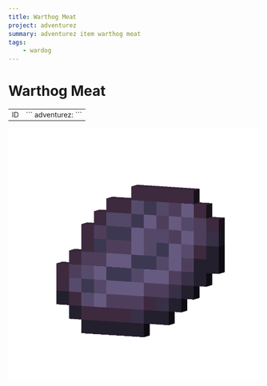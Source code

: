 ```yaml
---
title: Warthog Meat
project: adventurez
summary: adventurez item warthog meat
tags:
    - wardog
---
```

# Warthog Meat
<div class="combi">
<div class="divthing">
<table class="tablething">
    <tbody>
        <tr>
            <td class="first-column">ID</td>
            <td class="second-column">
            ```
            adventurez:
            ```
            </td>
        </tr>
    </tbody>
</table>
</div>
<div class="div-img-center">
<img src="../../../../assets/adventurez/items/warthog_meat.png" loading="lazy" />
</div>
</div>